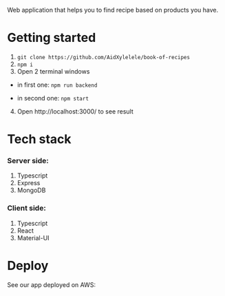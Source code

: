Web application that helps you to find recipe based on products you have.

# Getting started

1. ```git clone https://github.com/AidXylelele/book-of-recipes```
2. ```npm i```
3. Open 2 terminal windows

- in first one: ```npm run backend```

- in second one: ```npm start```
4. Open http://localhost:3000/ to see result

# Tech stack

### Server side:

1. Typescript
2. Express
3. MongoDB

### Client side: 

1. Typescript
2. React
3. Material-UI

# Deploy

See our app deployed on AWS: <deploy link>

